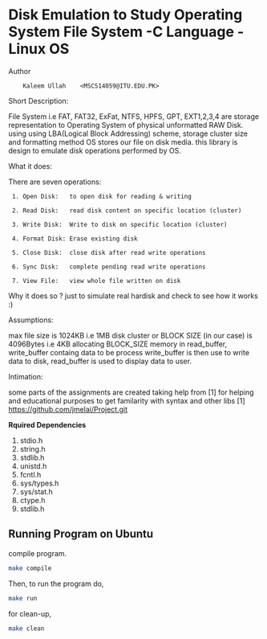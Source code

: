 Disk Emulation to Study Operating System File System -C Language -Linux OS
==============================

Author

        Kaleem Ullah    <MSCS14059@ITU.EDU.PK>


Short Description:

   File System i.e FAT, FAT32, ExFat, NTFS, HPFS, GPT, EXT1,2,3,4
are storage representation to Operating System of physical unformatted RAW Disk.
using using LBA(Logical Block Addressing) scheme, storage cluster size and formatting method OS stores our file on disk media.
this library is design to emulate disk operations performed by OS.


What it does:

   There are seven operations: 

     1. Open Disk:   to open disk for reading & writing

     2. Read Disk:   read disk content on specific location (cluster)

     3. Write Disk:  Write to disk on specific location (cluster)

     4. Format Disk: Erase existing disk 

     5. Close Disk:  close disk after read write operations

     6. Sync Disk:   complete pending read write operations

	 7. View File:   view whole file written on disk


Why it does so ?
 just to simulate real hardisk and check to see how it works :)


Assumptions:

 max file size is 1024KB i.e 1MB
 disk cluster or BLOCK SIZE (in our case) is 4096Bytes i.e 4KB
 allocating BLOCK_SIZE memory in read_buffer, write_buffer containg data to be process
 write_buffer is then use to write data to disk, read_buffer is used to display data to user.


Intimation:

   some parts of the assignments are created taking help from [1]
for helping and educational purposes to get familarity with syntax and other libs
[1] https://github.com/jmelai/Project.git


**Rquired Dependencies**

1. stdio.h
2. string.h
3. stdlib.h
4. unistd.h
5. fcntl.h
6. sys/types.h
7. sys/stat.h
8. ctype.h
9. stdlib.h

## Running Program on Ubuntu

compile program.

```sh
make compile
```
Then, to run the program do,

```sh
make run
```
for clean-up,

```sh
make clean
```
